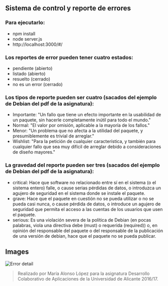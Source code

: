 ## Sistema de control y reporte de errores

### Para ejecutarlo:

- npm install
- node server.js
- http://localhost:3000/#/

### Los reportes de error pueden tener **cuatro** estados:

- pendiente (abierto) 
- listado (abierto)
- resuelto (cerrado)
- no es un error (cerrado)

### Los tipos de reporte pueden ser cuatro (sacados del ejemplo de Debian del pdf de la asignatura):

- Importante: "Un fallo que tiene un efecto importante en la usabilidad de un paquete, sin hacerle completamente inútil para todo el mundo."
- Normal: "El valor por omisión, aplicable a la mayoría de los fallos."
- Menor: "Un problema que no afecta a la utilidad del paquete, y presumiblemente es trivial de arreglar."
- Wishlist: "Para la petición de cualquier característica, y también para cualquier fallo que sea muy difícil de arreglar debido a consideraciones de diseño mayores."

### La gravedad del reporte pueden ser tres (sacados del ejemplo de Debian del pdf de la asignatura):

- critical: Hace que software no relacionado entre sí en el sistema (o el sistema entero) falle, o cause serias pérdidas de datos, o introduzca un agujero de seguridad en el sistema donde se instale el paquete.
- grave: Hace que el paquete en cuestión no se pueda utilizar o no se pueda casi nunca, o cause pérdida de datos, o introduce un agujero de seguridad que permita el acceso a las cuentas de los usuarios que usen el paquete.
- serious: Es una violación severa de la política de Debian (en pocas palabras, viola una directiva debe (must) o requerida (required)) o, en opinión del responsable del paquete o del responsable de la publicación de una versión de debian, hace que el paquete no se pueda publicar.

## Images
![Error detail](https://image.ibb.co/kAf8P7/lbt.png "Error detail")

> Realizado por María Alonso López para la asignatura Desarrollo Colaborativo de Aplicaciones de la Universidad de Alicante 2016/17.
